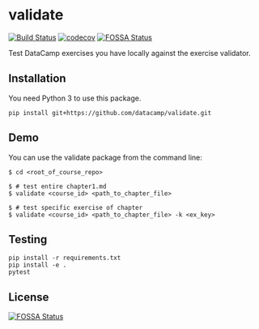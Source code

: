 # validate

[![Build Status](https://travis-ci.org/datacamp/validate.svg?branch=master)](https://travis-ci.org/datacamp/validate)
[![codecov](https://codecov.io/gh/datacamp/validate/branch/master/graph/badge.svg)](https://codecov.io/gh/datacamp/validate)
[![FOSSA Status](https://app.fossa.io/api/projects/git%2Bgithub.com%2Fdatacamp%2Fvalidate.svg?type=shield)](https://app.fossa.io/projects/git%2Bgithub.com%2Fdatacamp%2Fvalidate?ref=badge_shield)
<!-- [![PyPI version](https://badge.fury.io/py/validate.svg)](https://badge.fury.io/py/validate) -->

Test DataCamp exercises you have locally against the exercise validator.

## Installation

You need Python 3 to use this package.

```
pip install git+https://github.com/datacamp/validate.git
```

## Demo

You can use the validate package from the command line:

```
$ cd <root_of_course_repo>

$ # test entire chapter1.md
$ validate <course_id> <path_to_chapter_file>

$ # test specific exercise of chapter
$ validate <course_id> <path_to_chapter_file> -k <ex_key>
```

## Testing

```
pip install -r requirements.txt
pip install -e .
pytest
```


## License
[![FOSSA Status](https://app.fossa.io/api/projects/git%2Bgithub.com%2Fdatacamp%2Fvalidate.svg?type=large)](https://app.fossa.io/projects/git%2Bgithub.com%2Fdatacamp%2Fvalidate?ref=badge_large)